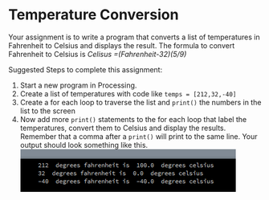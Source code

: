 Temperature Conversion
======================
Your assignment is to write a program that converts a list of temperatures in Fahrenheit to Celsius and displays the result. The formula to convert Fahrenheit to Celsius is *Celisus =(Fahrenheit-32)(5/9)*

Suggested Steps to complete this assignment:
1. Start a new program in Processing. 
2. Create a list of temperatures with code like `temps = [212,32,-40]`
3. Create a for each loop to traverse the list and `print()` the numbers in the list to the screen
4. Now add more `print()` statements to the for each loop that label the temperatures, convert them to Celsius and display the results. Remember that a comma after a `print()` will print to the same line. Your output should look something like this.   
![Temperature Conversion screenshot](TemperatureConversion.png)
